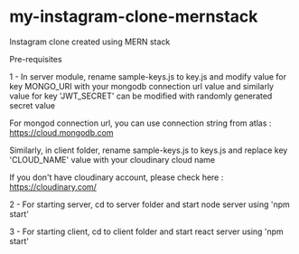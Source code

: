 # my-instagram-clone-mernstack

Instagram clone created using MERN stack


Pre-requisites

1 - In server module, rename sample-keys.js to key.js and modify value for key MONGO_URI with
 your mongodb connection url value and similarly value for key 'JWT_SECRET' can be modified with randomly
 generated secret value

 For mongod connection url, you can use connection string from atlas : https://cloud.mongodb.com 

 Similarly, in client folder, rename sample-keys.js to keys.js and replace key 'CLOUD_NAME' value with your cloudinary cloud name
 
 If you don't have cloudinary account, please check here : https://cloudinary.com/

2 - For starting server, cd to server folder and start node server using 'npm start'

3 - For starting client, cd to client folder and start react server using 'npm start'